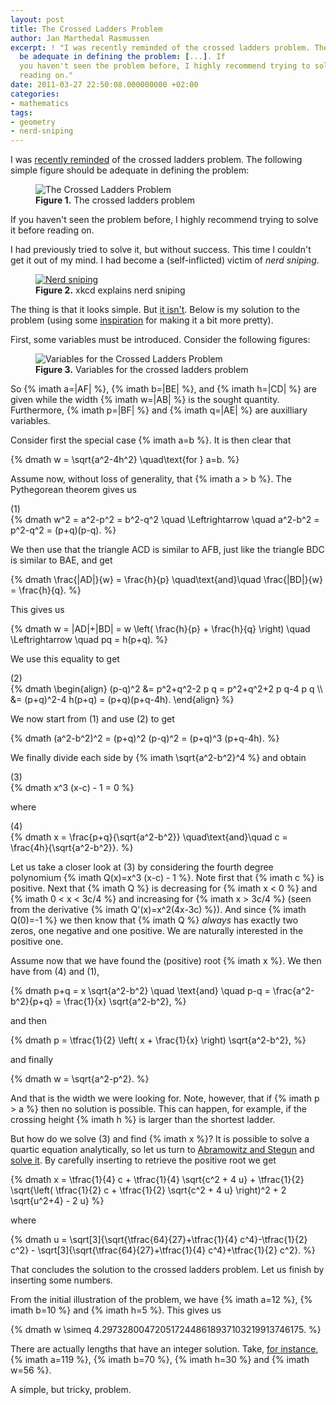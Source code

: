 ```yaml
---
layout: post
title: The Crossed Ladders Problem
author: Jan Marthedal Rasmussen
excerpt: ! "I was recently reminded of the crossed ladders problem. The following simple figure should
  be adequate in defining the problem: [...]. If
  you haven't seen the problem before, I highly recommend trying to solve it before
  reading on."
date: 2011-03-27 22:50:08.000000000 +02:00
categories:
- mathematics
tags:
- geometry
- nerd-sniping
---
```

I was [recently reminded](https://twitter.com/divbyzero/status/44871018350784512) of the crossed ladders problem. The following simple figure should be adequate in defining the problem:

<figure>
  <img src="{{site.baseurl}}media/crossed-ladders.jpg" class="img-responsive" alt="The Crossed Ladders Problem">
  <figcaption><strong>Figure 1.</strong> The crossed ladders problem</figcaption>
</figure>

If you haven't seen the problem before, I highly recommend trying to solve it before reading on.<span></span>

I had previously tried to solve it, but without success. This time I couldn't get it out of my mind. I had become a (self-inflicted) victim of *nerd sniping*.

<figure>
  <a href="http://xkcd.com/356/"><img class="img-responsive" title="xkcd: Nerd sniping" src="http://imgs.xkcd.com/comics/nerd_sniping.png" alt="Nerd sniping"></a>
  <figcaption><strong>Figure 2.</strong> xkcd explains nerd sniping</figcaption>
</figure>

The thing is that it looks simple. But [it isn't](http://www.reddit.com/r/math/comments/fy6iu/35_years_on_and_i_still_cant_solve_it/). Below is my solution to the problem (using some [inspiration](http://en.wikipedia.org/wiki/Crossed_ladders_problem) for making it a bit more pretty).

First, some variables must be introduced. Consider the following figures:

<figure>
  <img src="{{site.baseurl}}media/crossed-ladders-vars.jpg" class="img-responsive" alt="Variables for the Crossed Ladders Problem">
  <figcaption><strong>Figure 3.</strong> Variables for the crossed ladders problem</figcaption>
</figure>

So {% imath a=|AF| %}, {% imath b=|BE| %}, and {% imath h=|CD| %} are given while the width {% imath w=|AB| %} is the sought quantity. Furthermore, {% imath p=|BF| %} and {% imath q=|AE| %} are auxilliary variables.

Consider first the special case {% imath a=b %}. It is then clear that

{% dmath w = \sqrt{a^2-4h^2} \quad\text{for } a=b. %}

Assume now, without loss of generality, that {% imath a > b %}. The Pythegorean theorem gives us

<div class="pull-right">(1)</div>
{% dmath w^2 = a^2-p^2 = b^2-q^2 \quad \Leftrightarrow \quad a^2-b^2 = p^2-q^2 = (p+q)(p-q). %}

We then use that the triangle ACD is similar to AFB, just like the triangle BDC is similar to BAE, and get

{% dmath \frac{|AD|}{w} = \frac{h}{p} \quad\text{and}\quad \frac{|BD|}{w} = \frac{h}{q}. %}

This gives us

{% dmath w = |AD|+|BD| = w \left( \frac{h}{p} + \frac{h}{q} \right) \quad \Leftrightarrow \quad pq = h(p+q). %}

We use this equality to get

<div class="pull-right">(2)</div>
{% dmath \begin{align} (p-q)^2 &= p^2+q^2-2 p q = p^2+q^2+2 p q-4 p q \\ &= (p+q)^2-4 h(p+q) = (p+q)(p+q-4h). \end{align} %}

We now start from (1) and use (2) to get

{% dmath (a^2-b^2)^2 = (p+q)^2 (p-q)^2 = (p+q)^3 (p+q-4h). %}

We finally divide each side by {% imath \sqrt{a^2-b^2}^4 %} and obtain

<div class="pull-right">(3)</div>
{% dmath x^3 (x-c) - 1 = 0 %}

where

<div class="pull-right">(4)</div>
{% dmath x = \frac{p+q}{\sqrt{a^2-b^2}} \quad\text{and}\quad c = \frac{4h}{\sqrt{a^2-b^2}}. %}

Let us take a closer look at (3) by considering the fourth degree polynomium {% imath Q(x)=x^3 (x-c) - 1 %}. Note first that {% imath c %} is positive. Next that {% imath Q %} is decreasing for {% imath x < 0 %} and {% imath 0 < x < 3c/4 %} and increasing for {% imath x > 3c/4 %} (seen from the derivative {% imath Q'(x)=x^2(4x-3c) %}). And since {% imath Q(0)=-1 %} we then know that {% imath Q %} *always* has exactly two zeros, one negative and one positive. We are naturally interested in the positive one.

Assume now that we have found the (positive) root {% imath x %}. We then have from (4) and (1),

{% dmath p+q = x \sqrt{a^2-b^2} \quad \text{and} \quad p-q = \frac{a^2-b^2}{p+q} = \frac{1}{x} \sqrt{a^2-b^2}, %}

and then

{% dmath p = \tfrac{1}{2} \left( x + \frac{1}{x} \right) \sqrt{a^2-b^2}, %}

and finally

{% dmath w = \sqrt{a^2-p^2}. %}

And that is the width we were looking for. Note, however, that if {% imath p > a %} then no solution is possible. This can happen, for example, if the crossing height {% imath h %} is larger than the shortest ladder.

But how do we solve (3) and find {% imath x %}? It is possible to solve a quartic equation analytically, so let us turn to <a href="{% amazon abramowitz %}">Abramowitz and Stegun</a> and [solve it](http://people.math.sfu.ca/~cbm/aands/page_17.htm). By carefully inserting to retrieve the positive root we get

{% dmath x = \tfrac{1}{4} c + \tfrac{1}{4} \sqrt{c^2 + 4 u} + \tfrac{1}{2} \sqrt{\left( \tfrac{1}{2} c + \tfrac{1}{2} \sqrt{c^2 + 4 u} \right)^2 + 2 \sqrt{u^2+4} - 2 u} %}

where

{% dmath u = \sqrt[3]{\sqrt{\tfrac{64}{27}+\tfrac{1}{4} c^4}-\tfrac{1}{2} c^2} - \sqrt[3]{\sqrt{\tfrac{64}{27}+\tfrac{1}{4} c^4}+\tfrac{1}{2} c^2}. %}

That concludes the solution to the crossed ladders problem. Let us finish by inserting some numbers.

From the initial illustration of the problem, we have {% imath a=12 %}, {% imath b=10 %} and {% imath h=5 %}. This gives us

{% dmath w \simeq 4.2973280047205172448618937103219913746175. %}

There are actually lengths that have an integer solution. Take, [for instance](https://www.thanassis.space/ladders.html), {% imath a=119 %}, {% imath b=70 %}, {% imath h=30 %} and {% imath w=56 %}.

A simple, but tricky, problem.
